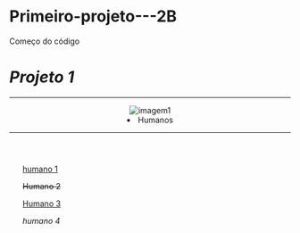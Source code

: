 # Primeiro-projeto---2B
Começo do código
<!DOCTYPE html>
<html lang="pt-br">
<head>
    <meta charset="UTF-8">
    <meta http-equiv="X-UA-Compatible" content="IE=edge">
    <meta name="viewport" content="width=device-width, initial-scale=1.0">
    <title>Aula cabeçalho 1</title>
    <link rel="stulessheet" href="style.css">
</head>
<body>
    <h1 class="título"><i>Projeto 1</i></h1>
    <header class="imagem">
        <hr>
        <img class="imagem-1" src="anya capa 8wg205-1210x544.webp" alt="imagem1">
        <li class="canto">Humanos</li>
        <hr>
    </header>
    <div class="lista">
            <ul class="humano-1"><a href="pag002.html" rel="next">humano 1</a></ul>
            <ul><del>Humano 2</del></ul>
            <ul><ins>Humano 3</ins></ul>
            <ul><i>humano 4</i></ul>
    </div>
</body>
</html>
